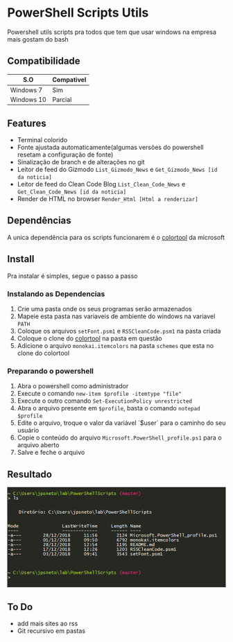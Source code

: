 # PowerShell Scripts Utils

Powershell utils scripts pra todos que tem que usar windows na empresa mais gostam do bash

## Compatibilidade

|S.O|Compativel|
|---|---|
|Windows 7|Sim|
|Windows 10|Parcial|

## Features

* Terminal colorido
* Fonte ajustada automaticamente(algumas versões do powershell resetam a configuração de fonte)
* Sinalização de branch e de alterações no git
* Leitor de feed do Gizmodo `List_Gizmodo_News` e `Get_Gizmodo_News [id da noticia]`
* Leitor de feed do Clean Code Blog `List_Clean_Code_News` e `Get_Clean_Code_News [id da noticia]`
* Render de HTML no browser `Render_Html [Html a renderizar]`

## Dependências

A unica dependência para os scripts funcionarem é o [colortool](https://github.com/Microsoft/console/tree/master/tools/ColorTool) da microsoft

## Install

Pra instalar é simples, segue o passo a passo

### Instalando as Dependencias

1. Crie uma pasta onde os seus programas serão armazenados
2. Mapeie esta pasta nas variaveis de ambiente do windows na variavel `PATH`
3. Coloque os arquivos `setFont.psm1` e `RSSCleanCode.psm1` na pasta criada
4. Coloque o clone do [colortool](https://github.com/Microsoft/console/tree/master/tools/ColorTool) na pasta em questão
5. Adicione o arquivo `monokai.itemcolors` na pasta `schemes` que esta no clone do colortool

### Preparando o powershell

1. Abra o powershell como administrador 
2. Execute o comando `new-item $profile -itemtype "file"`
3. Execute o outro comando `Set-ExecutionPolicy unrestricted`
4. Abra o arquivo presente em `$profile`, basta o comando `notepad $profile`
5. Edite o arquivo, troque o valor da variável ´$user´ para o caminho do seu usuário
6. Copie o conteúdo do arquivo `Microsoft.PowerShell_profile.ps1` para o arquivo aberto
7. Salve e feche o arquivo


## Resultado

![alt text](PSResult.PNG "Resultado ")


## To Do

* add mais sites ao rss
* Git recursivo em pastas
